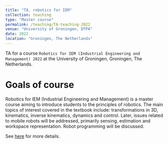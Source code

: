 ```yaml
---
title: "TA, robotics for IEM"
collection: teaching
type: "Master course"
permalink: /teaching/TA-teaching-2022
venue: "University of Groningen, DTPA"
date: 2022
location: "Groningen, The Netherlands"
---
```


TA for a course `Robotics for IEM (Industrial Engineering and Management) 2022` at the University of Groningen, Groningen, The Netherlands.

Goals of course
======
Robotics for IEM (Industrial Engineering and Management) is a master course aiming to introduce students to the principles of robotics. The main topics of interest covered in the textbook include: transformations in 3D, kinematics, inverse kinematics, dynamics and control. Later, issues related to mobile robots will be addressed, primarily sensing, estimation and workspace representation. Robot programming will be discussed.

See [here](https://ocasys.rug.nl/current/catalog/course/WMIE005-05) for more details.
